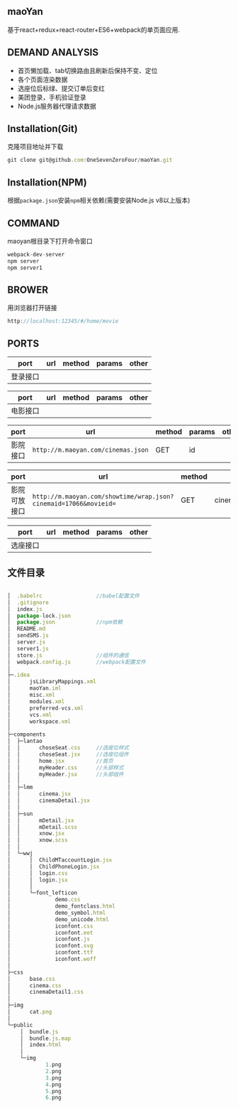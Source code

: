  ## maoYan
 基于react+redux+react-router+ES6+webpack的单页面应用.
 ## DEMAND ANALYSIS
 - 首页懒加载、tab切换路由且刷新后保持不变、定位
 - 各个页面渲染数据
 - 选座位后标绿、提交订单后变红
 - 美团登录，手机验证登录
 - Node.js服务器代理请求数据

 ## Installation(Git)

克隆项目地址并下载 
 ```js
 git clone git@github.com:OneSevenZeroFour/maoYan.git
 ```
 ## Installation(NPM)
根据`package.json`安装`npm`相关依赖(需要安装Node.js v8以上版本)

 ## COMMAND

maoyan根目录下打开命令窗口
```js
webpack-dev-server
npm server
npm server1
```
 ## BROWER
用浏览器打开链接
```js
http://localhost:12345/#/home/movie
```
 ## PORTS

|port|url |method|params|other|
|-|-|-|-|-|
|登录接口|||||


|port|url |method|params|other|
|-|-|-|-|-|
|电影接口|||||

|port|url |method|params|other|
|-|-|-|-|-|
|影院接口|`http://m.maoyan.com/cinemas.json`|GET|id||



|port|url |method|params|other|
|-|-|-|-|-|
|影院可放接口|`http://m.maoyan.com/showtime/wrap.json?cinemaid=17066&movieid=`|GET|cinemaid:cid;movieid:id;||

|port|url |method|params|other|
|-|-|-|-|-|
|选座接口|||


 ## 文件目录
```js

│  .babelrc                 //babel配置文件
│  .gitignore
│  index.js
│  package-lock.json
│  package.json             //npm依赖
│  README.md
│  sendSMS.js
│  server.js
│  server1.js
│  store.js                 //组件的通信
│  webpack.config.js        //webpack配置文件
│  
├─.idea
│      jsLibraryMappings.xml
│      maoYan.iml
│      misc.xml
│      modules.xml
│      preferred-vcs.xml
│      vcs.xml
│      workspace.xml
│      
├─components
│  ├─lantao
│  │      choseSeat.css     //选座位样式
│  │      choseSeat.jsx     //选座位组件
│  │      home.jsx          //首页
│  │      myHeader.css      //头部样式
│  │      myHeader.jsx      //头部组件
│  │      
│  ├─lmm
│  │      cinema.jsx
│  │      cinemaDetail.jsx
│  │      
│  ├─sun
│  │      mDetail.jsx
│  │      mDetail.scss
│  │      xnow.jsx
│  │      xnow.scss
│  │      
│  └─wwj
│      │  ChildMTaccountLogin.jsx
│      │  ChildPhoneLogin.jsx
│      │  login.css
│      │  login.jsx
│      │  
│      └─font_lefticon
│              demo.css
│              demo_fontclass.html
│              demo_symbol.html
│              demo_unicode.html
│              iconfont.css
│              iconfont.eot
│              iconfont.js
│              iconfont.svg
│              iconfont.ttf
│              iconfont.woff
│              
├─css
│      base.css
│      cinema.css
│      cinemaDetail1.css
│      
├─img
│      cat.png
│      
└─public
    │  bundle.js
    │  bundle.js.map
    │  index.html
    │  
    └─img
            1.png
            2.png
            3.png
            4.png
            5.png
            6.png
```
            

